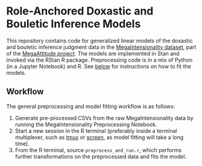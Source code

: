 # Role-Anchored Doxastic and Bouletic Inference Models

This repository contains code for generalized linear models of the doxastic and bouletic inference judgment data in the [MegaIntensionality dataset](http://megaattitude.io/projects/mega-intensionality/), part of the [MegaAttitude project](http://megaattitude.io/). The models are implemented in Stan and invoked via the RStan R package. Preprocessing code is in a mix of Python (in a Jupyter Notebook) and R. See [below](#workflow) for instructions on how to fit the models.

## Workflow

The general preprocessing and model fitting workflow is as follows:

1. Generate pre-processed CSVs from the raw MegaIntensionality data by running the MegaIntensionality Preprocessing Notebook.
2. Start a new session in the R terminal (preferably inside a terminal multiplexer, such as [tmux](https://github.com/tmux/tmux) or [screen](https://www.gnu.org/software/screen/), as model fitting will take a long time).
3. From the R terminal, source `preprocess_and_run.r`, which performs further transformations on the preprocessed data and fits the model.
